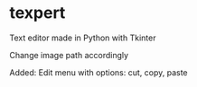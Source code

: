 # texpert
Text editor made in Python with Tkinter  

Change image path accordingly  

Added:
 Edit menu with options: cut, copy, paste  


